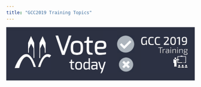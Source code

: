 ```yaml
---
title: "GCC2019 Training Topics"
---
```


[![Vote on the GCC2019 Training Topics you would like to see](./gcc2019-vote-splash.png)](/news/2019-01-voting/)
